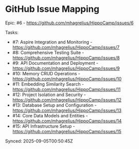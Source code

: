 # GitHub Issue Mapping

Epic: #6 - https://github.com/mhagrelius/HippoCamp/issues/6

Tasks:
- #7: Aspire Integration and Monitoring - https://github.com/mhagrelius/HippoCamp/issues/7
- #8: Comprehensive Testing Suite - https://github.com/mhagrelius/HippoCamp/issues/8
- #9: API Documentation and Deployment - https://github.com/mhagrelius/HippoCamp/issues/9
- #10: Memory CRUD Operations - https://github.com/mhagrelius/HippoCamp/issues/10
- #11: Embedding Similarity Search - https://github.com/mhagrelius/HippoCamp/issues/11
- #12: Project Isolation and Security - https://github.com/mhagrelius/HippoCamp/issues/12
- #13: Database Setup and Configuration - https://github.com/mhagrelius/HippoCamp/issues/13
- #14: Core Data Models and Entities - https://github.com/mhagrelius/HippoCamp/issues/14
- #15: API Infrastructure Setup - https://github.com/mhagrelius/HippoCamp/issues/15

Synced: 2025-09-05T00:50:45Z
